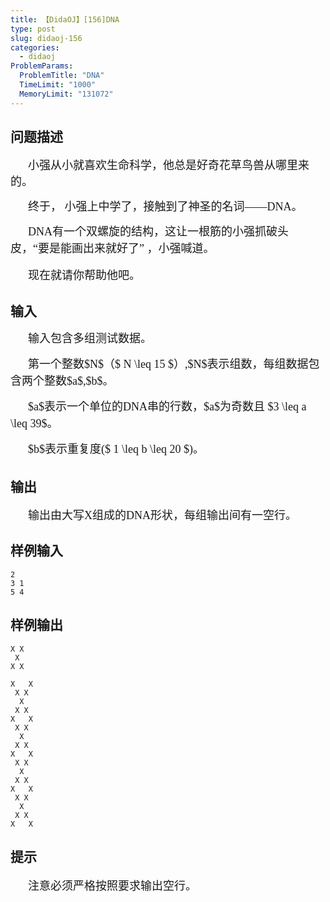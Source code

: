```yaml
---
title: 【DidaOJ】[156]DNA
type: post
slug: didaoj-156
categories:
  - didaoj
ProblemParams:
  ProblemTitle: "DNA"
  TimeLimit: "1000"
  MemoryLimit: "131072"
---
```


## 问题描述

<p style="text-indent:2em;">
	<span style="font-size:18px;font-family:'Microsoft YaHei';">小强从小就喜欢生命科学，他总是好奇花草鸟兽从哪里来的。</span> 
</p>
<p style="text-indent:2em;">
	<span style="font-size:18px;font-family:'Microsoft YaHei';">终于， 小强上中学了，接触到了神圣的名词——DNA。</span> 
</p>
<p style="text-indent:2em;">
	<span style="font-size:18px;font-family:'Microsoft YaHei';">DNA有一个双螺旋的结构，</span><span style="font-family:'Microsoft YaHei';font-size:18px;line-height:1.5;">这让一根筋的小强抓破头皮，“要是能画出来就好了” ，小强喊道。</span> 
</p>
<p style="text-indent:2em;">
	<span style="font-size:18px;font-family:'Microsoft YaHei';">现在就请你帮助他吧。</span> 
</p>

## 输入

<p style="text-indent:2em;">
	<span style="font-size:18px;line-height:27px;font-family:'Microsoft YaHei';">输入包含多组测试数据。</span> 
</p>
<p style="text-indent:2em;">
	<span style="font-size:18px;line-height:27px;font-family:'Microsoft YaHei';">第一个整数$N$（$ N \leq 15 $）,$N$表示组数，每组数据包含两个整数$a$,$b$。</span> 
</p>
<p style="text-indent:2em;">
	<span style="font-size:18px;line-height:27px;font-family:'Microsoft YaHei';">$a$表示一个单位的DNA串的行数，$a$为奇数且 $3 \leq a \leq 39$。</span> 
</p>
<p style="text-indent:2em;">
	<span style="font-size:18px;line-height:27px;font-family:'Microsoft YaHei';">$b$表示重复度($ 1 \leq b \leq 20 $)。</span> 
</p>

## 输出

<p style="text-indent:2em;">
	<span style="font-size:18px;font-family:'Microsoft YaHei';">输出由大写X组成的DNA形状，每组输出间有一空行。</span> 
</p>

## 样例输入

```
2
3 1
5 4

```

## 样例输出

```
X X
 X
X X

X   X
 X X
  X
 X X
X   X
 X X
  X
 X X
X   X
 X X
  X
 X X
X   X
 X X
  X
 X X
X   X

```

## 提示
<p style="text-indent:2em;">
	<span style="font-size:18px;font-family:'Microsoft YaHei';">注意必须严格按照要求输出空行。</span> 
</p>
